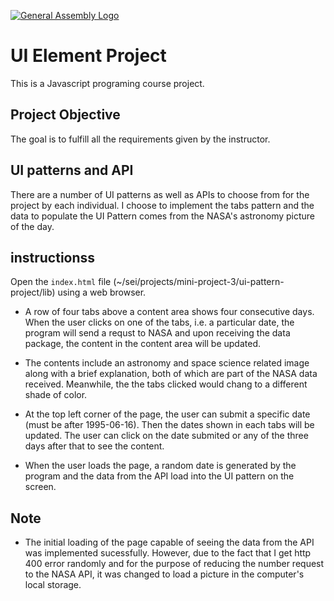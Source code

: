[![General Assembly Logo](https://camo.githubusercontent.com/1a91b05b8f4d44b5bbfb83abac2b0996d8e26c92/687474703a2f2f692e696d6775722e636f6d2f6b6538555354712e706e67)](https://generalassemb.ly/education/web-development-immersive)

# UI Element Project

This is a Javascript programing course project.

## Project Objective 

The goal is to fulfill all the requirements given by the instructor. 

## UI patterns and API

There are a number of UI patterns as well as APIs to choose from for the project by each 
individual. I choose to implement the tabs pattern and the data to populate the UI Pattern
comes from the NASA's astronomy picture of the day.  

## instructionss

Open the `index.html` file (~/sei/projects/mini-project-3/ui-pattern-project/lib) using a
web browser. 

- A row of four tabs above a content area shows four consecutive days. When the user clicks on 
  one of the tabs, i.e. a particular date, the program will send a requst to NASA and upon 
  receiving the data package, the content in the content area will be updated. 
  
- The contents include an astronomy and space science related image along with a brief explanation, 
  both of which are part of the NASA data received. Meanwhile, the the tabs clicked would chang to
  a different shade of color.

- At the top left corner of the page, the user can submit a specific date (must be after 1995-06-16).
  Then the dates shown in each tabs will be updated. The user can click on the date submited or
  any of the three days after that to see the content.

- When the user loads the page, a random date is generated by the program and the data from the 
  API load into the UI pattern on the screen.

## Note

- The initial loading of the page capable of seeing the data from the API was implemented sucessfully.
  However, due to the fact that I get http 400 error randomly and for the purpose of reducing the number
  request to the NASA API, it was changed to load a picture in the computer's local storage.